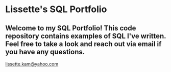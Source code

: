 # Lissette's SQL Portfolio

## Welcome to my SQL Portfolio! This code repository contains examples of SQL I've written. Feel free to take a look and reach out via email if you have any questions.
lissette.kam@yahoo.com
